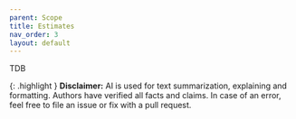 ```yaml
---
parent: Scope
title: Estimates
nav_order: 3
layout: default
---
```



TDB


{: .highlight }
**Disclaimer:** AI is used for text summarization, explaining and formatting. Authors have verified all facts and claims. In case of an error, feel free to file an issue or fix with a pull request.
